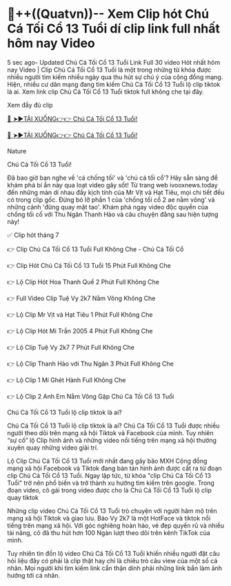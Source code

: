 # 🎥++((Quatvn))-- Xem Clip hót Chú Cá Tối Cổ 13 Tuổi dí clip link full nhất hôm nay Video

5 sec ago- Updated Chú Cá Tối Cổ 13 Tuổi Link Full 30 video Hót nhất hôm nay Video | Clip Chú Cá Tối Cổ 13 Tuổi là một trong những từ khóa được nhiều người tìm kiếm nhiều ngày qua thu hút sự chú ý của cộng đồng mạng. Hiện, nhiều cư dân mạng đang tìm kiếm Chú Cá Tối Cổ 13 Tuổi lộ clip  tiktok là ai. Xem link clip Chú Cá Tối Cổ 13 Tuổi tiktok full không che tại đây.

Xem đầy đủ clip

[🔴 ➤►TẢI XUỐNG👉👉 Chú Cá Tối Cổ 13 Tuổi!](https://ivooxnews.today/link-tran-ha-linh-2k2-full/)

[🔴 ➤►TẢI XUỐNG👉👉 Chú Cá Tối Cổ 13 Tuổi!](https://ivooxnews.today/link-tran-ha-linh-2k2-full/)

Nature

Chú Cá Tối Cổ 13 Tuổi!

Đã bao giờ bạn nghe về 'cá chống tối' và 'chú cá tối cổ'? Hãy sẵn sàng để khám phá bí ẩn này qua loạt video gây sốt! Từ trang web ivooxnews.today đến những màn dí nhau đầy kịch tính của Mr Vịt và Hạt Tiêu, mọi chi tiết đều có trong clip gốc. Đừng bỏ lỡ phần 1 của 'chống tối cổ 2 ae nằm võng' và những cảnh 'đừng quay mặt tao'. Khám phá ngay video độc quyền của chống tối cổ với Thu Ngân Thanh Hào và câu chuyện đằng sau hiện tượng này!

✅ Clip hót tháng 7

👉 Clip Chú Cá Tối Cổ 13 Tuổi Full Không Che - Chú Cá Tối Cổ

👉 Clip Hót Chú Cá Tối Cổ 13 Tuổi 15 Phút Full Không Che

👉 Lộ Clip Hót Hoa Thanh Quế 2 Phút Full Không Che

👉 Full Video Clip Tuệ Vy 2k7 Nằm Võng Không Che

👉 Lộ Clip Mr Vịt và Hạt Tiêu 1 Phút Full Không Che

👉 Lộ Clip Hót Mi Trần 2005 4 Phút Full Không Che

👉 Lộ Clip Tuệ Vy 2k7 7 Phút Full Không Che

👉 Lộ Clip Thanh Hào với Thu Ngân 3 Phút Full Không Che

👉 Lộ Clip 1 Mí Ghét Hành Full Không Che

👉 Lộ Clip 2 Anh Em Nằm Võng Gặp Chú Cá Tối Cổ 13 Tuổi

Chú Cá Tối Cổ 13 Tuổi lộ clip tiktok là ai?

Chú Cá Tối Cổ 13 Tuổi lộ clip tiktok là ai?
Chú Cá Tối Cổ 13 Tuổi được nhiều người theo dõi trên mạng xã hội  Tiktok và Facebook của mình. Tuy nhiên “sự cố” lộ Clip hình ảnh và những  video nổi tiếng trên mạng xã hội thường xuyên quay những video giải trí.

Lộ Clip Chú Cá Tối Cổ 13 Tuổi mới nhất đang gây bão MXH
Cộng đồng mạng xã hội Facebook và Tiktok đang bàn tán hình ảnh được cắt ra từ đoạn clip Chú Cá Tối Cổ 13 Tuổi. Ngay lập tức, từ khóa "clip Chú Cá Tối Cổ 13 Tuổi" trở nên phổ biến và trở thành xu hướng tìm kiếm trên google. Trong đoạn video, cô gái trong video được cho là Chú Cá Tối Cổ 13 Tuổi lộ clip quay tiktok

Những clip video Chú Cá Tối Cổ 13 Tuổi trò chuyện với người hâm mộ trên mạng xã hội Tiktok và giao lưu. Bảo Vy 2k7 là một HotFace và tiktok nổi tiếng trên mạng xã hội. Với góc nghiêng hoàn hảo, vẻ đẹp quyến rũ và nhiều tài năng, cô đã thu hút hơn 100 Ngàn lượt theo dõi trên kênh  TikTok của mình.

Tuy nhiên tin đồn lộ video Chú Cá Tối Cổ 13 Tuổi khiến nhiều người đặt câu hỏi liệu đây có phải là clip thật hay chỉ là chiêu trò câu view của một số cá nhân. Mọi người khi tìm kiếm link cẩn thận dính phải những link bẩn làm ảnh hướng tới cá nhân.
